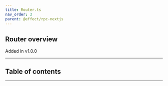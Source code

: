 ```yaml
---
title: Router.ts
nav_order: 3
parent: @effect/rpc-nextjs
---
```


## Router overview

Added in v1.0.0

---

<h2 class="text-delta">Table of contents</h2>

---
